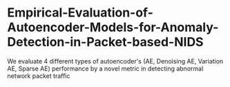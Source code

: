 # Empirical-Evaluation-of-Autoencoder-Models-for-Anomaly-Detection-in-Packet-based-NIDS
We evaluate 4 different types of autoencoder's (AE, Denoising AE, Variation AE, Sparse AE) performance by a novel metric in detecting abnormal network packet traffic
